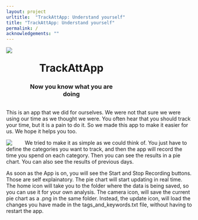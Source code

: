 ```yaml
---
layout: project
urltitle:  "TrackAttApp: Understand yourself"
title: "TrackAttApp: Understand yourself"
permalink: /
acknowledgements: ""
---
```



<div style="overflow: hidden;">
   <div id="A" style="float:left; width: 10%;">
      <img src="{{ "/static/img/banner/tratapp.png" | prepend:site.baseurl }}">
   </div>
   <div id="B" style="float: left; width: 50%;">
      <center><h1>TrackAttApp</h1></center>
        <center><h3>Now you know what you are doing</h3></center>
   </div>
</div>

This is an app that we did for ourselves. We were not that sure we were using our time
as we thought we were. You often hear that you should track your time, but it is a pain
to do it. So we made this app to make it easier for us. We hope it helps you too.

<div id="A" style="float:left; width: 10%;">
  <img src="{{ "/static/img/banner/trackattapp_eg.png" | prepend:site.baseurl }}">
</div>


We tried to make it as simple as we could think of. You just have to define the categories
you want to track, and then the app will record the time you spend on each category. Then
you can see the results in a pie chart. You can also see the results of previous days.

As soon as the App is on, you will see the Start and Stop Recording buttons. Those are
self explainatory. The
pie chart will start updating in real time. The home icon will take you to the folder 
where the data is being
saved, so you can use it for your own analysis. The camera icon, will save the current pie
chart as a .png in the same folder. Instead, the update icon, will load the changes you have 
made in the tags_and_keywords.txt file, without having to restart the app.
